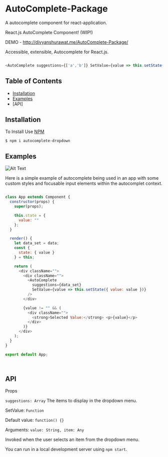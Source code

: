 # AutoComplete-Package
A autocomplete component for react-application.

React.js AutoComplete Component! (WIP!)

DEMO - http://divyanshurawat.me/AutoComplete-Package/

Accessible, extensible, Autocomplete for React.js.



```js

<AutoComplete suggestions={['a','b']} SetValue={value => this.setState({ value: value})} />

```

## Table of Contents

* [Installation](#installation)
* [Examples](#examples)
* [API]

## Installation
To Install Use [NPM](https://npmjs.org/)

    $ npm i autocomplete-dropdown

## Examples

![Alt Text](https://github.com/divyanshu-rawat/AutoComplete/blob/master/Example/dropdown.gif)

Here is a simple example of autocomplete being used in an app with some custom styles and focusable input elements within the autocomplet context.

```js

class App extends Component {
  constructor(props) {
    super(props);

    this.state = {
      value: ""
    };
  }

  render() {
    let data_set = data;
    const {
      state: { value }
    } = this;

    return (
      <div className="">
        <div className="">
          <AutoComplete
            suggestions={data_set}
            SetValue={value => this.setState({ value: value })}
          />
        </div>

        {value != "" && (
          <div className="">
            <strong>Selected Value:</strong> <p>{value}</p>
          </div>
        )}
      </div>
    );
  }
}

export default App;




```


## API
Props

``` suggestions: Array ```
The items to display in the dropdown menu.


SetValue: ```Function```

Default value: ```function() {}```

Arguments: ```value: String, item: Any```

Invoked when the user selects an item from the dropdown menu.

You can run in a local development server using `npm start`.

